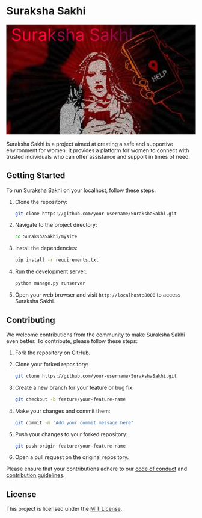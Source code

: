 # Suraksha Sakhi


![banner](sakhi.png)

Suraksha Sakhi is a project aimed at creating a safe and supportive environment for women. It provides a platform for women to connect with trusted individuals who can offer assistance and support in times of need.

## Getting Started

To run Suraksha Sakhi on your localhost, follow these steps:

1. Clone the repository:
    ```bash
    git clone https://github.com/your-username/SurakshaSakhi.git
    ```

2. Navigate to the project directory:
    ```bash
    cd SurakshaSakhi/mysite
    ```

3. Install the dependencies:
    ```bash
    pip install -r requirements.txt
    ```

4. Run the development server:
    ```bash
    python manage.py runserver
    ```

5. Open your web browser and visit `http://localhost:8000` to access Suraksha Sakhi.

## Contributing

We welcome contributions from the community to make Suraksha Sakhi even better. To contribute, please follow these steps:

1. Fork the repository on GitHub.

2. Clone your forked repository:
    ```bash
    git clone https://github.com/your-username/SurakshaSakhi.git
    ```

3. Create a new branch for your feature or bug fix:
    ```bash
    git checkout -b feature/your-feature-name
    ```

4. Make your changes and commit them:
    ```bash
    git commit -m "Add your commit message here"
    ```

5. Push your changes to your forked repository:
    ```bash
    git push origin feature/your-feature-name
    ```

6. Open a pull request on the original repository.

Please ensure that your contributions adhere to our [code of conduct](CONTRIBUTING.md) and [contribution guidelines](CONTRIBUTING.md).

## License

This project is licensed under the [MIT License](LICENSE).